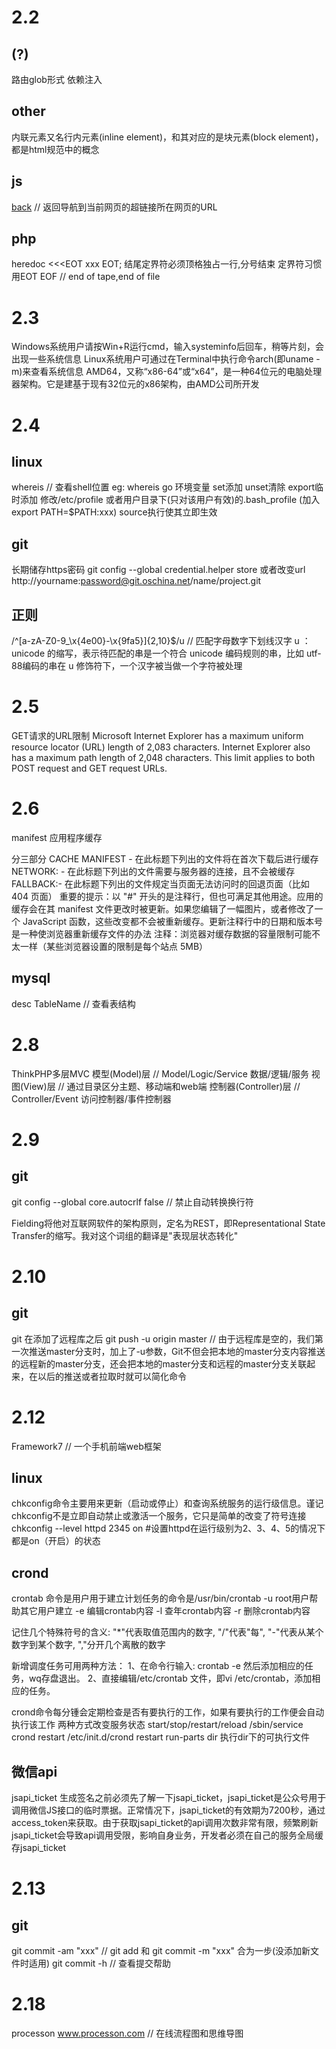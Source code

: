 2.2
=======
(?)
-------
路由glob形式
依赖注入

other
--------
内联元素又名行内元素(inline element)，和其对应的是块元素(block element)，都是html规范中的概念

js
-------
<a href="#" onclick="self.location=document.referrer;">back</a> // 返回导航到当前网页的超链接所在网页的URL

php
-------
heredoc
<<<EOT
xxx
EOT;
结尾定界符必须顶格独占一行,分号结束
定界符习惯用EOT EOF // end of tape,end of file

2.3
========
Windows系统用户请按Win+R运行cmd，输入systeminfo后回车，稍等片刻，会出现一些系统信息
Linux系统用户可通过在Terminal中执行命令arch(即uname -m)来查看系统信息
AMD64，又称“x86-64”或“x64”，是一种64位元的电脑处理器架构。它是建基于现有32位元的x86架构，由AMD公司所开发

2.4
=======
linux
-------
whereis // 查看shell位置 eg: whereis go
环境变量
	set添加 unset清除 export临时添加
	修改/etc/profile 或者用户目录下(只对该用户有效)的.bash_profile (加入export PATH=$PATH:xxx) source执行使其立即生效

git
------
长期储存https密码
	git config --global credential.helper store
	或者改变url 	http://yourname:password@git.oschina.net/name/project.git

正则
-------
/^[a-zA-Z0-9_\x{4e00}-\x{9fa5}]{2,10}$/u   // 匹配字母数字下划线汉字
	u ：unicode 的缩写，表示待匹配的串是一个符合 unicode 编码规则的串，比如 utf-88编码的串在 u 修饰符下，一个汉字被当做一个字符被处理

2.5
=======
GET请求的URL限制
	Microsoft Internet Explorer has a maximum uniform resource locator (URL) length of 2,083 characters. Internet Explorer also has a maximum path length of 2,048 characters. This limit applies to both POST request and GET request URLs. 

2.6
=======
manifest 应用程序缓存
<html manifest="demo.appcache">
分三部分
	CACHE MANIFEST - 在此标题下列出的文件将在首次下载后进行缓存
	NETWORK: - 在此标题下列出的文件需要与服务器的连接，且不会被缓存
	FALLBACK:- 在此标题下列出的文件规定当页面无法访问时的回退页面（比如 404 页面）
重要的提示：以 "#" 开头的是注释行，但也可满足其他用途。应用的缓存会在其 manifest 文件更改时被更新。如果您编辑了一幅图片，或者修改了一个 JavaScript 函数，这些改变都不会被重新缓存。更新注释行中的日期和版本号是一种使浏览器重新缓存文件的办法
注释：浏览器对缓存数据的容量限制可能不太一样（某些浏览器设置的限制是每个站点 5MB）

mysql
------
desc TableName // 查看表结构

2.8
======
ThinkPHP多层MVC
模型(Model)层 // Model/Logic/Service 数据/逻辑/服务
视图(View)层 // 通过目录区分主题、移动端和web端
控制器(Controller)层 // Controller/Event 访问控制器/事件控制器

2.9
========
git
-----
git config --global core.autocrlf false // 禁止自动转换换行符

Fielding将他对互联网软件的架构原则，定名为REST，即Representational State Transfer的缩写。我对这个词组的翻译是"表现层状态转化"

2.10
========
git
--------
git 在添加了远程库之后
	git push -u origin master // 由于远程库是空的，我们第一次推送master分支时，加上了-u参数，Git不但会把本地的master分支内容推送的远程新的master分支，还会把本地的master分支和远程的master分支关联起来，在以后的推送或者拉取时就可以简化命令

2.12
========
Framework7 // 一个手机前端web框架

linux
---------
chkconfig命令主要用来更新（启动或停止）和查询系统服务的运行级信息。谨记chkconfig不是立即自动禁止或激活一个服务，它只是简单的改变了符号连接
	chkconfig --level httpd 2345 on        #设置httpd在运行级别为2、3、4、5的情况下都是on（开启）的状态

crond
--------
crontab  命令是用户用于建立计划任务的命令是/usr/bin/crontab
-u       root用户帮助其它用户建立
-e       编辑crontab内容
-l       查年crontab内容
-r       删除crontab内容

记住几个特殊符号的含义:
         "*"代表取值范围内的数字,
         "/"代表"每",
         "-"代表从某个数字到某个数字,
         ","分开几个离散的数字

新增调度任务可用两种方法：
         1、在命令行输入: crontab -e 然后添加相应的任务，wq存盘退出。
         2、直接编辑/etc/crontab 文件，即vi /etc/crontab，添加相应的任务。

crond命令每分锺会定期检查是否有要执行的工作，如果有要执行的工作便会自动执行该工作
两种方式改变服务状态 start/stop/restart/reload
	/sbin/service crond restart
	/etc/init.d/crond restart
run-parts dir 执行dir下的可执行文件

微信api
--------
jsapi_ticket
	生成签名之前必须先了解一下jsapi_ticket，jsapi_ticket是公众号用于调用微信JS接口的临时票据。正常情况下，jsapi_ticket的有效期为7200秒，通过access_token来获取。由于获取jsapi_ticket的api调用次数非常有限，频繁刷新jsapi_ticket会导致api调用受限，影响自身业务，开发者必须在自己的服务全局缓存jsapi_ticket

2.13
=======
git
------
git commit -am "xxx" // git add 和 git commit -m "xxx" 合为一步(没添加新文件时适用)
git commit -h // 查看提交帮助

2.18
=======
processon 	www.processon.com // 在线流程图和思维导图